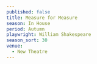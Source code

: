 ```yaml
---
published: false
title: Measure for Measure
season: In House
period: Autumn
playwright: William Shakespeare
season_sort: 30
venue:
  - New Theatre
---
```



